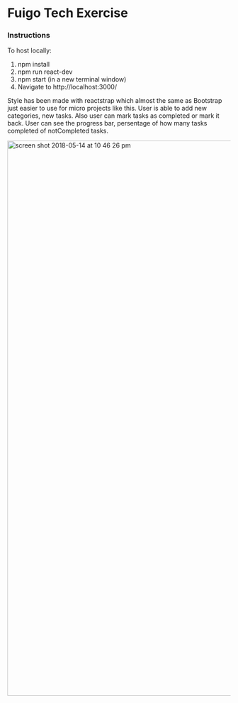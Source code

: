 Fuigo Tech Exercise
===================

### Instructions

To host locally: 
1. npm install
2. npm run react-dev
3. npm start (in a new terminal window)
4. Navigate to http://localhost:3000/

Style has been made with reactstrap which almost the same as Bootstrap just easier to use for micro projects like this.
User is able to add new categories, new tasks. 
Also user can mark tasks as completed or mark it back.
User can see the progress bar, persentage of how many tasks completed of notCompleted tasks.


<img width="1252" alt="screen shot 2018-05-14 at 10 46 26 pm" src="https://user-images.githubusercontent.com/26090856/40034060-2d89391e-57c9-11e8-83e4-59763c118594.png">
